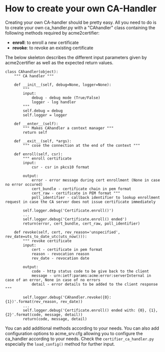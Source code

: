 # How to create your own CA-Handler

Creating your own CA-handler should be pretty easy.  All you need to do is to create your own ca_handler.py with a "CAhandler" class containing the following methods required by acme2certifier:

- __enroll__: to enroll a new certificate
- __revoke__: to revoke an existing certificate

The below skeleton describes the different input parameters given by acme2certifier as well as the expected return values.

```
class CAhandler(object):
    """ CA handler """
    
    def __init__(self, debug=None, logger=None):
        """ 
        input:
            debug - debug mode (True/False)
            logger - log handler
        """
        self.debug = debug
        self.logger = logger

    def __enter__(self):
        """ Makes CAhandler a context manager """
        return self

    def __exit__(self, *args):
        """ cose the connection at the end of the context """

    def enroll(self, csr):
        """ enroll certificate
        input: 
            csr - csr in pkcs10 format

        output:
            error - error message during cert enrollment (None in case no error occured)
            cert_bundle - certificate chain in pem format
            cert_raw - certificate in PEM format """
            poll_identifier - callback identifier to lookup enrollment request in case the CA server does not issue certificate immediately
            
        self.logger.debug('Certificate.enroll()')
        ...
        self.logger.debug('Certificate.enroll() ended')
        return(error, cert_bundle, cert_raw, poll_identifier)

    def revoke(self, cert, rev_reason='unspecified', rev_date=uts_to_date_utc(uts_now())):
        """ revoke certificate
        input:
            cert - certificate in pem format
            reason - revocation reason
            rev_date - revocation date

        output:
            code - http status code to be give back to the client
            message - urn:ietf:params:acme:error:serverInternal in case of an error, None in case of no errors
            detail - error details to be added to the client response """
            
        self.logger.debug('CAhandler.revoke({0}: {1})'.format(rev_reason, rev_date))
        ...
        self.logger.debug('Certificate.enroll() ended with: {0}, {1}, {2}'.format(code, message, detail))
        return(code, message, detail)
```

You can add additional methods according to your needs. You can also add configuration options to acme_srv.cfg allowing you to configure the ca_handler according to your needs.
Check the `certifier_ca_handler.py` especially the `load_config()` method for further input.